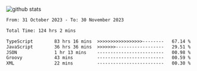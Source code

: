 
![github stats](https://github-readme-stats.vercel.app/api?username=realmahd1&show_icons=true&theme=codeSTACKr&hide_rank=true&count_private=true)

<!--START_SECTION:waka-->

```txt
From: 31 October 2023 - To: 30 November 2023

Total Time: 124 hrs 2 mins

TypeScript        83 hrs 16 mins  >>>>>>>>>>>>>>>>>--------   67.14 %
JavaScript        36 hrs 36 mins  >>>>>>>------------------   29.51 %
JSON              1 hr 13 mins    -------------------------   00.98 %
Groovy            43 mins         -------------------------   00.59 %
XML               22 mins         -------------------------   00.30 %
```

<!--END_SECTION:waka-->
